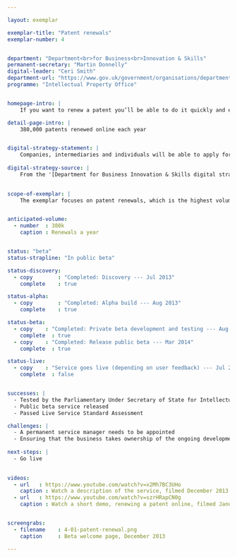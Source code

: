 ```yaml
---

layout: exemplar

exemplar-title: "Patent renewals"
exemplar-number: 4


department: "Department<br>for Business<br>Innovation & Skills"
permanent-secretary: "Martin Donnelly"
digital-leader: "Ceri Smith"
department-url: "https://www.gov.uk/government/organisations/department-for-business-innovation-skills"
programme: "Intellectual Property Office"


homepage-intro: |
    If you want to renew a patent you’ll be able to do it quickly and easily online

detail-page-intro: |
    380,000 patents renewed online each year


digital-strategy-statement: |
    Companies, intermediaries and individuals will be able to apply for, track and manage their Patents, Trade Marks and Designs in a simple to use and integrated on-line service that is far easier and more convenient to use than the current paper based approach.
    
digital-strategy-source: |
    From the '[Department for Business Innovation & Skills digital strategy](http://discuss.bis.gov.uk/digitalstrategy/page/7/)' --- December 2012
    

scope-of-exemplar: |
    The exemplar focuses on patent renewals, which is the highest volume transaction and the one most regularly demanded by the Intellectual Property Office's users. Patent renewals is a pathfinder for a digital service that manages the lifecycle of an intellectual property right, from application to grant to renewal. The Intellectual Property Office has been using agile development for 2+ years and is currently considering a genuine agile business transformation programme to fully align its digital services with the improved business process.


anticipated-volume:
  - number  : 380k
    caption : Renewals a year


status: "beta"
status-strapline: "In public beta"

status-discovery:
  - copy        : "Completed: Discovery --- Jul 2013"
    complete    : true

status-alpha:
  - copy        : "Completed: Alpha build --- Aug 2013"
    complete    : true

status-beta:
  - copy    : "Completed: Private beta development and testing --- Aug 2013 to Mar 2014"
    complete  : true
  - copy    : "Completed: Release public beta --- Mar 2014"
    complete  : true

status-live:
  - copy    : "Service goes live (depending on user feedback) --- Jul 2014"
    complete  : false


successes: |
  - Tested by the Parliamentary Under Secretary of State for Intellectual Property
  - Public beta service released
  - Passed Live Service Standard Assessment

challenges: |
  - A permanent service manager needs to be appointed
  - Ensuring that the business takes ownership of the ongoing development of the service once live
  
next-steps: |
  - Go live
  

videos:
  - url   : https://www.youtube.com/watch?v=x2Mh7BC3UHo
    caption : Watch a description of the service, filmed December 2013
  - url   : https://www.youtube.com/watch?v=szrHRapCN0g
    caption : Watch a short demo, renewing a patent online, filmed January 2014


screengrabs:
  - filename    : 4-01-patent-renewal.png
    caption     : Beta welcome page, December 2013

---
```




